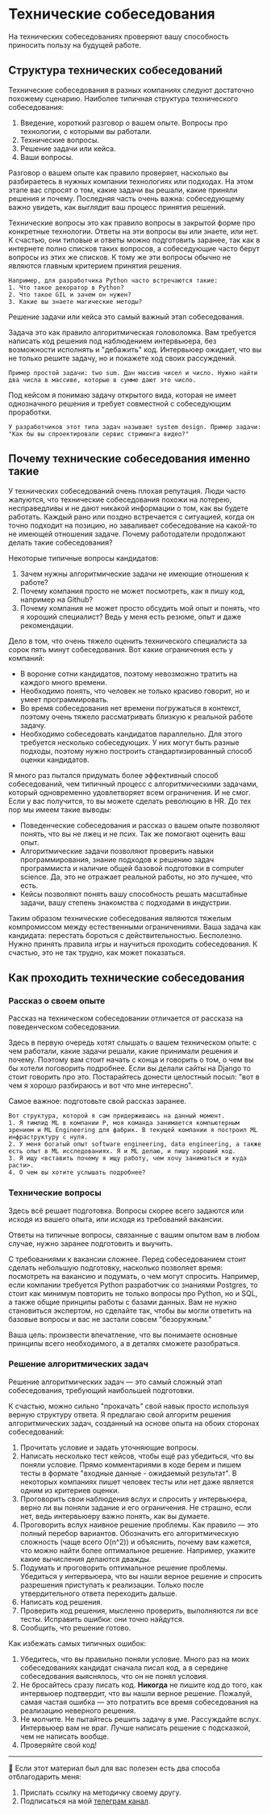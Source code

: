 # Технические собеседования

На технических собеседованиях проверяют вашу способность приносить пользу на будущей работе.

## Структура технических собеседований

Технические собеседования в разных компаниях следуют достаточно похожему сценарию. Наиболее типичная структура технического собеседования:
1. Введение, короткий разговор о вашем опыте. Вопросы про технологии, с которыми вы работали.
2. Технические вопросы.
3. Решение задачи или кейса.
4. Ваши вопросы.

Разговор о вашем опыте как правило проверяет, насколько вы разбираетесь в нужных компании технологиях или подходах. На этом этапе вас спросят о том, какие задачи вы решали, какие приняли решения и почему. Последняя часть очень важна: собеседующему важно увидеть, как выглядит ваш процесс принятия решений.

Технические вопросы это как правило вопросы в закрытой форме про конкретные технологии. Ответы на эти вопросы вы или знаете, или нет. К счастью, они типовые и ответы можно подготовить заранее, так как в интернете полно списков таких вопросов, а собеседующие часто берут вопросы из этих же списков. К тому же эти вопросы обычно не являются главным критерием принятия решения.

```{note}
Например, для разработчика Python часто встречаются такие:
1. Что такое декоратор в Python?
2. Что такое GIL и зачем он нужен?
3. Какие вы знаете магические методы?
```

Решение задачи или кейса это самый важный этап собеседования. 

Задача это как правило алгоритмическая головоломка. Вам требуется написать код решения под наблюдением интервьюера, без возможности исполнять и "дебажить" код. Интервьюер ожидает, что вы не только решите задачу, но и покажете ход своих рассуждений.
```{note}
Пример простой задачи: two sum. Дан массив чисел и число. Нужно найти два числа в массиве, которые в сумме дают это число.
```

Под кейсом я понимаю задачу открытого вида, которая не имеет однозначного решения и требует совместной с собеседующим проработки. 
```{note}
У разработчиков этот типа задач называют system design. Пример задачи: "Как бы вы спроектировали сервис стриминга видео?" 
```

## Почему технические собеседования именно такие

У технических собеседований очень плохая репутация. Люди часто жалуются, что технические собеседования похожи на лотерею, несправедливы и не дают никакой информации о том, как вы будете работать. Каждый рано или поздно встречается с ситуацией, когда он точно подходит на позицию, но заваливает собеседование на какой-то не имеющей отношения задаче. Почему работодатели продолжают делать такие собеседования?

Некоторые типичные вопросы кандидатов:
1. Зачем нужны алгоритмические задачи не имеющие отношения к работе?
2. Почему компания просто не может посмотреть, как я пишу код, например на Github?
3. Почему компания не может просто обсудить мой опыт и понять, что я хороший специалист? Ведь у меня есть резюме, опыт и даже рекомендации.

Дело в том, что очень тяжело оценить технического специалиста за сорок пять минут собеседования. Вот какие ограничения есть у компаний:
* В воронке сотни кандидатов, поэтому невозможно тратить на каждого много времени.
* Необходимо понять, что человек не только красиво говорит, но и умеет программировать.
* Во время собеседования нет времени погружаться в контекст, поэтому очень тяжело рассматривать близкую к реальной работе задачу.
* Необходимо собеседовать кандидатов параллельно. Для этого требуется несколько собеседующих. У них могут быть разные подходы, поэтому нужно построить стандартизированный способ оценки кандидатов.

Я много раз пытался придумать более эффективный способ собеседований, чем типичный процесс с алгоритмическими задачами, который одновременно удовлетворяет всем ограничения. И не смог. Если у вас получится, то вы можете сделать революцию в HR. До тех пор мы имеем такие выводы:
* Поведенческие собеседования и рассказ о вашем опыте позволяют понять, что вы не лжец и не псих. Так же помогают оценить ваш опыт.
* Алгоритмические задачи позволяют проверить навыки программирования, знание подходов к решению задач программиста и наличие общей базовой подготовки в computer science. Да, это не отражает реальной работы, но это лучшее, что есть.
* Кейсы позволяют понять вашу способность решать масштабные задачи, вашу степень знакомства с подходами в индустрии.

Таким образом технические собеседования являются тяжелым компромиссом между естественными ограничениями. Ваша задача как кандидата: перестать бороться с действительностью. Бесполезно. Нужно принять правила игры и научиться проходить собеседования. К счастью, это не так трудно, как может показаться.

## Как проходить технические собеседования

### Рассказ о своем опыте

Рассказ на техническом собеседовании отличается от рассказа на поведенческом собеседовании. 

Здесь в первую очередь хотят слышать о вашем техническом опыте: с чем работали, какие задачи решали, какие принимали решения и почему. Поэтому вам стоит начать с конца и говорить о том, о чем вы бы хотели поговорить подробнее. Если вы делали сайты на Django то стоит говорить про это. Постарайтесь донести целостный посыл: "вот в чем я хорошо разбираюсь и вот что мне интересно".

Самое важное: подготовьте свой рассказ заранее.

```{note}
Вот структура, которой я сам придерживаюсь на данный момент.
1. Я тимлид ML в компании P, моя команда занимается компьютерным зрением и ML Engineering для фабрик. В текущей компании я построил ML инфраструктуру с нуля.
2. У меня богатый опыт software engineering, data engineering, а также есть опыт в ML исследованиях. Я и ML делаю, и пишу хороший код.
3. Я ищу <вставить почему я ищу работу, чем хочу заниматься и куда расти>.
4. О чем вы хотите услышать подробнее?
```

### Технические вопросы

Здесь всё решает подготовка. Вопросы скорее всего задаются или исходя из вашего опыта, или исходя из требований вакансии. 

Ответы на типичные вопросы, связанные с вашим опытом вам в любом случае, нужно заранее подготовить и выучить.

С требованиями к вакансии сложнее. Перед собеседованием стоит сделать небольшую подготовку, насколько позволяет время: посмотреть на вакансию и подумать, о чем могут спросить. Например, если компании требуется Python разработчик со знаниями Postgres, то стоит как минимум повторить не только вопросы про Python, но и SQL, а также общие принципы работы с базами данных. Вам не нужно становиться экспертом, но сделайте так, чтобы вы могли ответить на базовые вопросы и вас не застали совсем "безоружным." 

Ваша цель: произвести впечатление, что вы понимаете основные принципы всего необходимого, а в деталях сможете разобраться.

### Решение алгоритмических задач

Решение алгоритмических задач — это самый сложный этап собеседования, требующий наибольшей подготовки.

К счастью, можно сильно "прокачать" свой навык просто используя верную структуру ответа. Я предлагаю свой алгоритм решения алгоритмических задач, созданный на основе опыта на обоих сторонах собеседований: 
1. Прочитать условие и задать уточняющие вопросы. 
2. Написать несколько тест кейсов, чтобы ещё раз убедиться, что вы поняли условие. Прямо комментариями в коде берем и пишем тесты в формате "входные данные - ожидаемый результат". В некоторых компаниях пишет человек тесты или нет даже является одним из критериев оценки.
3. Проговорить свои наблюдения вслух и спросить у интервьюера, верно ли вы поняли задание и его ограничения. Не страшно, если нет, ведь интервьюеру важно понять, как вы думаете.
4. Проговорить вслух наивное решение проблемы. Как правило — это полный перебор вариантов. Обозначить его алгоритмическую сложность (чаще всего O(n^2)) и объяснить, почему вам кажется, что можно найти более оптимальное решение. Например, укажите какие вычисления делаются дважды.
5. Подумать и проговорить оптимальное решение проблемы. Убедиться у интервьюера, что вы нашли верное решение и спросить разрешения приступать к реализации. Только после утвердительного ответа переходить дальше.
6. Написать код решения.
7. Проверить код решения, мысленно проверить, выполняются ли все тесты. Исправить ошибки: они точно найдутся.
8. Сообщить, что решение готово.

Как избежать самых типичных ошибок:
1. Убедитесь, что вы правильно поняли условие. Много раз на моих собеседованиях кандидат сначала писал код, а в середине собеседования выяснялось, что он не понял условия.
2. Не бросайтесь сразу писать код. **Никогда** не пишите код до того, как интервьюер подтвердит, что вы нашли верное решение. Пожалуй, самая частая ошибка — это потратить все время собеседования на реализацию неверного решения.
3. Не молчите. Не пытайтесь решить задачу в уме. Рассуждайте вслух. Интервьюер вам не враг. Лучше написать решение с подсказкой, чем не написать вообще. 
4. Проверяйте свой код! 

---

🤗 Если этот материал был для вас полезен есть два способа отблагодарить меня:
1. Прислать ссылку на методичку своему другу.
2. Подписаться на мой [телеграм канал](https://t.me/boris_again).
